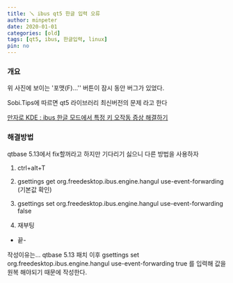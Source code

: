 ```yaml
---
title: 🪛 ibus qt5 한글 입력 오류
author: minpeter
date: 2020-01-01
categories: [old]
tags: [qt5, ibus, 한글입력, linux]
pin: no
---
```


### 개요

위 사진에 보이는 '포맷(F)...'' 버튼이 잠시 동안 버그가 있었다.

Sobi.Tips에 따르면 qt5 라이브러리 최신버전의 문제 라고 한다

[만자로 KDE : ibus 한글 모드에서 특정 키 오작동 증상 해결하기](https://www.sobi.tips/manjaro-kde-ibus-hangul-solve/)

### 해결방법

qtbase 5.13에서 fix할꺼라고 하지만 기다리기 싫으니 다른 방법을 사용하자

1. ctrl+alt+T

2. gsettings get org.freedesktop.ibus.engine.hangul use-event-forwarding (기본값 확인)

3. gsettings set org.freedesktop.ibus.engine.hangul use-event-forwarding false

4. 재부팅

- 끝-

작성이유는... qtbase 5.13 패치 이후 gsettings set org.freedesktop.ibus.engine.hangul use-event-forwarding true 를 입력해 값을 원복 해야되기 때문에 작성한다.